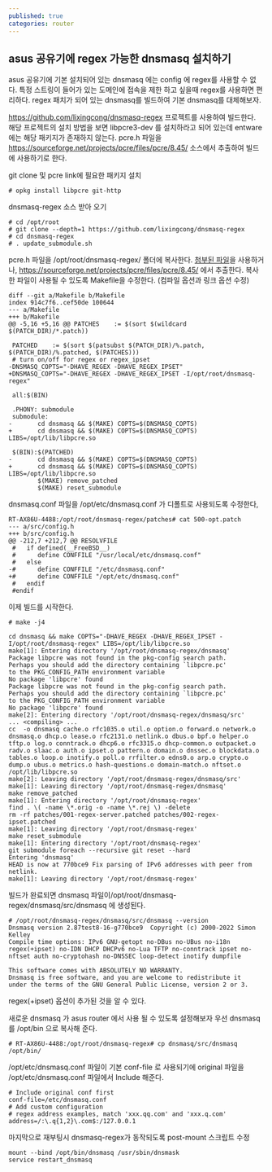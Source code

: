 ```yaml
---
published: true
categories: router
---
```

## asus 공유기에 regex 가능한 dnsmasq 설치하기

asus 공유기에 기본 설치되어 있는 dnsmasq 에는 config 에 regex를 사용할 수 없다.
특정 스트링이 들어가 있는 도메인에 접속을 제한 하고 싶을때 regex를 사용하면 편리하다.
regex 패치가 되어 있는 dnsmasq를 빌드하여 기본 dnsmasq를 대체해보자.

https://github.com/lixingcong/dnsmasq-regex 프로젝트를 사용하여 빌드한다.
해당 프로젝트의 설치 방법을 보면 libpcre3-dev 를 설치하라고 되어 있는데 entware에는 해당 패키지가 존재하지 않는다. pcre.h 파일을 https://sourceforge.net/projects/pcre/files/pcre/8.45/ 소스에서 추출하여 빌드에 사용하기로 한다.

git clone 및 pcre link에 필요한 패키지 설치

    # opkg install libpcre git-http
    
dnsmasq-regex 소스 받아 오기

    # cd /opt/root
    # git clone --depth=1 https://github.com/lixingcong/dnsmasq-regex
    # cd dnsmasq-regex
    # . update_submodule.sh
    
pcre.h 파일을 /opt/root/dnsmasq-regex/ 폴더에 복사한다. [첨부된 파일](https://github.com/eternity74/eternity74.github.io/files/9331265/pcre.h.txt)을 사용하거나, https://sourceforge.net/projects/pcre/files/pcre/8.45/ 에서 추출한다.
복사한 파일이 사용될 수 있도록 Makefile을 수정한다. (컴파일 옵션과 링크 옵션 수정)
    
    diff --git a/Makefile b/Makefile
    index 914c7f6..cef50de 100644
    --- a/Makefile
    +++ b/Makefile
    @@ -5,16 +5,16 @@ PATCHES    := $(sort $(wildcard $(PATCH_DIR)/*.patch))
    
     PATCHED    := $(sort $(patsubst $(PATCH_DIR)/%.patch, $(PATCH_DIR)/%.patched, $(PATCHES)))
     # turn on/off for regex or regex_ipset
    -DNSMASQ_COPTS="-DHAVE_REGEX -DHAVE_REGEX_IPSET"
    +DNSMASQ_COPTS="-DHAVE_REGEX -DHAVE_REGEX_IPSET -I/opt/root/dnsmasq-regex"

     all:$(BIN)

     .PHONY: submodule
     submodule:
    -       cd dnsmasq && $(MAKE) COPTS=$(DNSMASQ_COPTS)
    +       cd dnsmasq && $(MAKE) COPTS=$(DNSMASQ_COPTS) LIBS=/opt/lib/libpcre.so

     $(BIN):$(PATCHED)
    -       cd dnsmasq && $(MAKE) COPTS=$(DNSMASQ_COPTS)
    +       cd dnsmasq && $(MAKE) COPTS=$(DNSMASQ_COPTS) LIBS=/opt/lib/libpcre.so
            $(MAKE) remove_patched
            $(MAKE) reset_submodule

dnsmasq.conf 파일을 /opt/etc/dnsmasq.conf 가 디폴트로 사용되도록 수정한다,

    RT-AX86U-4488:/opt/root/dnsmasq-regex/patches# cat 500-opt.patch
    --- a/src/config.h
    +++ b/src/config.h
    @@ -212,7 +212,7 @@ RESOLVFILE
     #   if defined(__FreeBSD__)
     #      define CONFFILE "/usr/local/etc/dnsmasq.conf"
     #   else
    -#      define CONFFILE "/etc/dnsmasq.conf"
    +#      define CONFFILE "/opt/etc/dnsmasq.conf"
     #   endif
     #endif

이제 빌드를 시작한다.

    # make -j4
    
    cd dnsmasq && make COPTS="-DHAVE_REGEX -DHAVE_REGEX_IPSET -I/opt/root/dnsmasq-regex" LIBS=/opt/lib/libpcre.so
    make[1]: Entering directory '/opt/root/dnsmasq-regex/dnsmasq'
    Package libpcre was not found in the pkg-config search path.
    Perhaps you should add the directory containing `libpcre.pc'
    to the PKG_CONFIG_PATH environment variable
    No package 'libpcre' found
    Package libpcre was not found in the pkg-config search path.
    Perhaps you should add the directory containing `libpcre.pc'
    to the PKG_CONFIG_PATH environment variable
    No package 'libpcre' found
    make[2]: Entering directory '/opt/root/dnsmasq-regex/dnsmasq/src'
    ... <compiling> ...
    cc  -o dnsmasq cache.o rfc1035.o util.o option.o forward.o network.o dnsmasq.o dhcp.o lease.o rfc2131.o netlink.o dbus.o bpf.o helper.o tftp.o log.o conntrack.o dhcp6.o rfc3315.o dhcp-common.o outpacket.o radv.o slaac.o auth.o ipset.o pattern.o domain.o dnssec.o blockdata.o tables.o loop.o inotify.o poll.o rrfilter.o edns0.o arp.o crypto.o dump.o ubus.o metrics.o hash-questions.o domain-match.o nftset.o  /opt/lib/libpcre.so
    make[2]: Leaving directory '/opt/root/dnsmasq-regex/dnsmasq/src'
    make[1]: Leaving directory '/opt/root/dnsmasq-regex/dnsmasq'
    make remove_patched
    make[1]: Entering directory '/opt/root/dnsmasq-regex'
    find . \( -name \*.orig -o -name \*.rej \) -delete
    rm -rf patches/001-regex-server.patched patches/002-regex-ipset.patched
    make[1]: Leaving directory '/opt/root/dnsmasq-regex'
    make reset_submodule
    make[1]: Entering directory '/opt/root/dnsmasq-regex'
    git submodule foreach --recursive git reset --hard
    Entering 'dnsmasq'
    HEAD is now at 770bce9 Fix parsing of IPv6 addresses with peer from netlink.
    make[1]: Leaving directory '/opt/root/dnsmasq-regex'
    
빌드가 완료되면 dnsmasq 파일이/opt/root/dnsmasq-regex/dnsmasq/src/dnsmasq 에 생성된다.

    # /opt/root/dnsmasq-regex/dnsmasq/src/dnsmasq --version
    Dnsmasq version 2.87test8-16-g770bce9  Copyright (c) 2000-2022 Simon Kelley
    Compile time options: IPv6 GNU-getopt no-DBus no-UBus no-i18n regex(+ipset) no-IDN DHCP DHCPv6 no-Lua TFTP no-conntrack ipset no-nftset auth no-cryptohash no-DNSSEC loop-detect inotify dumpfile

    This software comes with ABSOLUTELY NO WARRANTY.
    Dnsmasq is free software, and you are welcome to redistribute it
    under the terms of the GNU General Public License, version 2 or 3.

regex(+ipset) 옵션이 추가된 것을 알 수 있다.

새로운 dnsmasq 가 asus router 에서 사용 될 수 있도록 설정해보자
우선 dnsmasq 를 /opt/bin 으로 복사해 준다.

    # RT-AX86U-4488:/opt/root/dnsmasq-regex# cp dnsmasq/src/dnsmasq /opt/bin/

/opt/etc/dnsmasq.conf 파일이 기본 conf-file 로 사용되기에 original 파일을 /opt/etc/dnsmasq.conf 파일에서 Include 해준다.

    # Include original conf first
    conf-file=/etc/dnsmasq.conf
    # Add custom configuration
    # regex address examples, match 'xxx.qq.com' and 'xxx.q.com'
	address=/:\.q{1,2}\.com$:/127.0.0.1
    
마지막으로 재부팅시 dnsmasq-regex가 동작되도록 post-mount 스크립트 수정

    mount --bind /opt/bin/dnsmasq /usr/sbin/dnsmask
    service restart_dnsmasq

